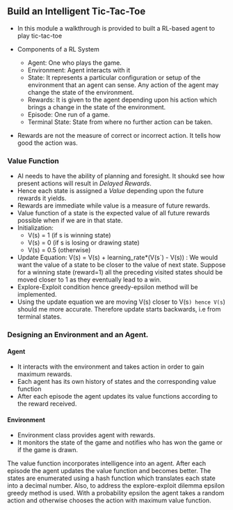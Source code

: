 ## Build an Intelligent Tic-Tac-Toe

- In this module a walkthrough is provided to built a RL-based agent to play tic-tac-toe

- Components of a RL System
	- Agent: One who plays the game.
	- Environment: Agent interacts with it 
	- State: It represents a particular configuration or setup of the environment that an agent can sense. Any action of the agent may change the state of the environment.
	- Rewards: It is given to the agent depending upon his action which brings a change in the state of the environment.
	- Episode: One run of a game. 
	- Terminal State: State from where no further action can be taken.


- Rewards are not the measure of correct or incorrect action. It tells how good the action was. 


### Value Function

- AI needs to have the ability of planning and foresight. It shoukd see how present actions will result in *Delayed Rewards*.
- Hence each state is assigned a *Value* depending upon the future rewards it yields.
- Rewards are immediate while value is a measure of future rewards.
- Value function of a state is the expected value of all future rewards possible when if we are in that state.
- Initialization:
	- V(s) = 1 (if s is winning state)
	- V(s) = 0 (if s is losing or drawing state)
	- V(s) = 0.5 (otherwise)
- Update Equation: V(s) = V(s) + learning_rate*(V(s`) - V(s)) : We would want the value of a state to be closer to the value of next state. Suppose for a winning state (reward=1) all the preceding visited states should be moved closer to 1 as they eventually lead to a win.
- Explore-Exploit condition hence greedy-epsilon method will be implemented.
- Using the update equation we are moving V(s) closer to V(s`) hence V(s`) should me more accurate. Therefore update starts backwards, i.e from terminal states.


### Designing an Environment and an Agent.

#### Agent
- It interacts with the environment and takes action in order to gain maximum rewards.
- Each agent has its own history of states and the corresponding value function
- After each episode the agent updates its value functions according to the reward received.

#### Environment
- Environment class provides agent with rewards.
- It monitors the state of the game and notifies who has won the game or if the game is drawn. 


The value function incorporates intelligence into an agent. After each episode the agent updates the value function and becomes better. The states are enumerated using a hash function which translates each state into a decimal number. Also, to address the explore-exploit dilemma epsilon greedy method is used. With a probability epsilon the agent takes a random action and otherwise chooses the action with maximum value function.
